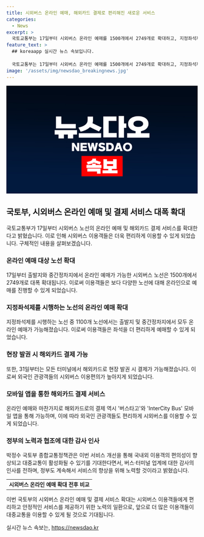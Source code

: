 ```yaml
---
title: 시외버스 온라인 예매, 해외카드 결제로 편리해진 새로운 서비스
categories:
  - News
excerpt: >
  국토교통부는 17일부터 시외버스 온라인 예매를 1500개에서 2749개로 확대하고, 지정좌석제 도입으로 중간정차지에서도 온라인 예매 가능하게 한다. 또한, 31일부터는 모든 터미널에서 해외카드 결제가 가능해진다. 이는 국내외 이용객들의 편의를 높이고 대중교통 활성화를 기대하는 조치로, 정부와 버스·터미널 업계의 협조를 통해 추진된다. 해당 서비스는 공공누리 제1유형 출처표시에 따라 자유롭게 이용 가능하며, 사진의 경우 제3자 저작권이 있어 사용할 수 없다.
feature_text: >
  ## koreaapp 실시간 뉴스 속보입니다.

  국토교통부는 17일부터 시외버스 온라인 예매를 1500개에서 2749개로 확대하고, 지정좌석제 도입으로 중간정차지에서도 온라인 예매 가능하게 한다. 또한, 31일부터는 모든 터미널에서 해외카드 결제가 가능해진다. 이는 국내외 이용객들의 편의를 높이고 대중교통 활성화를 기대하는 조치로, 정부와 버스·터미널 업계의 협조를 통해 추진된다. 해당 서비스는 공공누리 제1유형 출처표시에 따라 자유롭게 이용 가능하며, 사진의 경우 제3자 저작권이 있어 사용할 수 없다.
image: '/assets/img/newsdao_breakingnews.jpg'
---
```


<p><img src="/assets/img/newsdao_breakingnews.jpg" alt="koreaapp 속보" /></p>

<h2 data-ke-size="size26">국토부, 시외버스 온라인 예매 및 결제 서비스 대폭 확대</h2>

<p data-ke-size="size16">국토교통부가 17일부터 시외버스 노선의 온라인 예매 및 해외카드 결제 서비스를 확대한다고 밝혔습니다. 이로 인해 시외버스 이용객들은 더욱 편리하게 이용할 수 있게 되었습니다. 구체적인 내용을 살펴보겠습니다.</p>

<h3 data-ke-size="size24"><b>온라인 예매 대상 노선 확대</b></h3>

<p data-ke-size="size16">17일부터 출발지와 중간정차지에서 온라인 예매가 가능한 시외버스 노선은 1500개에서 2749개로 대폭 확대됩니다. 이로써 이용객들은 보다 다양한 노선에 대해 온라인으로 예매를 진행할 수 있게 되었습니다.</p>

<h3 data-ke-size="size24"><b>지정좌석제를 시행하는 노선의 온라인 예매 확대</b></h3>

<p data-ke-size="size16">지정좌석제를 시행하는 노선 중 1100개 노선에서는 출발지 및 중간정차지에서 모두 온라인 예매가 가능해졌습니다. 이로써 이용객들은 좌석을 더 편리하게 예매할 수 있게 되었습니다.</p>

<h3 data-ke-size="size24"><b>현장 발권 시 해외카드 결제 가능</b></h3>

<p data-ke-size="size16">또한, 31일부터는 모든 터미널에서 해외카드로 현장 발권 시 결제가 가능해졌습니다. 이로써 외국인 관광객들의 시외버스 이용편의가 높아지게 되었습니다.</p>

<h3 data-ke-size="size24"><b>모바일 앱을 통한 해외카드 결제 서비스</b></h3>

<p data-ke-size="size16">온라인 예매와 마찬가지로 해외카드로의 결제 역시 '버스타고'와 'InterCity Bus' 모바일 앱을 통해 가능하며, 이에 따라 외국인 관광객들도 편리하게 시외버스를 이용할 수 있게 되었습니다.</p>

<h3 data-ke-size="size24"><b>정부의 노력과 협조에 대한 감사 인사</b></h3>

<p data-ke-size="size16">박정수 국토부 종합교통정책관은 이번 서비스 개선을 통해 국내외 이용객의 편의성이 향상되고 대중교통이 활성화될 수 있기를 기대한다면서, 버스·터미널 업계에 대한 감사의 인사를 전하며, 정부도 계속해서 서비스의 향상을 위해 노력할 것이라고 밝혔습니다.</p>

<table>
    <tr>
        <td style="text-align: center; height: 17px;"><b>시외버스 온라인 예매 확대 전후 비교</b></td>
    </tr>
</table>

<p data-ke-size="size16">이번 국토부의 시외버스 온라인 예매 및 결제 서비스 확대는 시외버스 이용객들에게 편리하고 안정적인 서비스를 제공하기 위한 노력의 일환으로, 앞으로 더 많은 이용객들이 대중교통을 이용할 수 있게 될 것으로 기대됩니다.</p>
실시간 뉴스 속보는, <a href="https://newsdao.kr" rel="dofollow">https://newsdao.kr</a>



